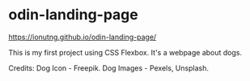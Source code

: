 # odin-landing-page
https://ionutng.github.io/odin-landing-page/

This is my first project using CSS Flexbox.
It's a webpage about dogs.

Credits: 
Dog Icon - Freepik.
Dog Images - Pexels, Unsplash.
